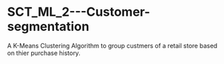 # SCT_ML_2---Customer-segmentation
A K-Means Clustering Algorithm to group custmers of a retail store based on thier purchase history. 
